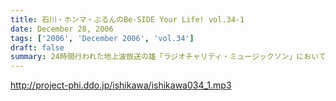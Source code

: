```yaml
---
title: 石川・ホンマ・ぶるんのBe-SIDE Your Life! vol.34-1
date: December 28, 2006
tags: ['2006', 'December 2006', 'vol.34']
draft: false
summary: 24時間行われた地上波放送の雄「ラジオチャリティ・ミュージックソン」においても『倉庫』でのお仕事となったビーサイ三人衆！今回の収録ももちろん、『倉庫』にて！！！そんなこんなで、１日遅れの配信ですみません・・・。２００６年最後の収録分！お楽しみ下さい。東京地方、外は冬の嵐です・・・NAMAE
---
```


http://project-phi.ddo.jp/ishikawa/ishikawa034_1.mp3